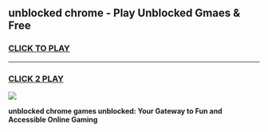 
## unblocked chrome - Play Unblocked Gmaes & Free
<h3>
<a href="https://news.freeplayer.one?title=unblocked_chrome&ref=16F">CLICK TO PLAY</a></h3>
<hr>

<h3>
<a href="https://news.freeplayer.one?title=unblocked_chrome&ref=16F">CLICK 2 PLAY</a>
  
</h3>

<a href="https://news.freeplayer.one?title=unblocked_chrome&ref=16F/"><img src="https://clearcache.store/games.png"></a>


**unblocked chrome games unblocked: Your Gateway to Fun and Accessible Online Gaming**
